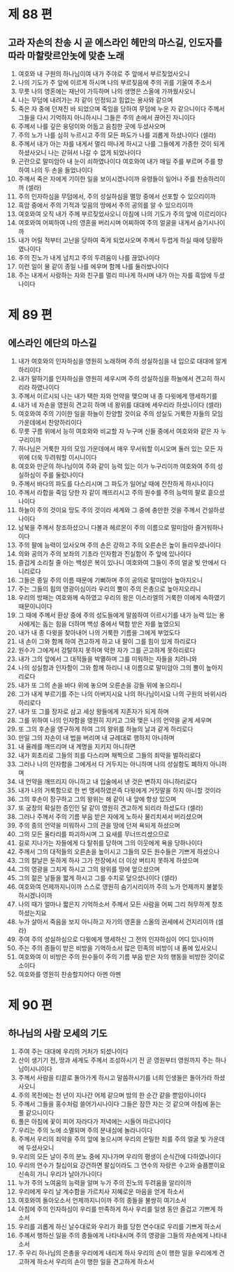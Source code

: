 # 제 88 편

## 고라 자손의 찬송 시 곧 에스라인 헤만의 마스길, 인도자를 따라 마할랏르안놋에 맞춘 노래

1. 여호와 내 구원의 하나님이여 내가 주야로 주 앞에서 부르짖었사오니
2. 나의 기도가 주 앞에 이르게 하시며 나의 부르짖음에 주의 귀를 기울여 주소서
3. 무릇 나의 영혼에는 재난이 가득하며 나의 생명은 스올에 가까웠사오니
4. 나는 무덤에 내려가는 자 같이 인정되고 힘없는 용사와 같으며
5. 죽은 자 중에 던져진 바 되었으며 죽임을 당하여 무덤에 누운 자 같으니이다 주께서 그들을 다시 기억하지 아니하시니 그들은 주의 손에서 끊어진 자니이다
6. 주께서 나를 깊은 웅덩이와 어둡고 음침한 곳에 두셨사오며
7. 주의 노가 나를 심히 누르시고 주의 모든 파도가 나를 괴롭게 하셨나이다 (셀라)
8. 주께서 내가 아는 자를 내게서 멀리 떠나게 하시고 나를 그들에게 가증한 것이 되게 하셨사오니 나는 갇혀서 나갈 수 없게 되었나이다
9. 곤란으로 말미암아 내 눈이 쇠하였나이다 여호와여 내가 매일 주를 부르며 주를 향하여 나의 두 손을 들었나이다
10. 주께서 죽은 자에게 기이한 일을 보이시겠나이까 유령들이 일어나 주를 찬송하리이까 (셀라)
11. 주의 인자하심을 무덤에서, 주의 성실하심을 멸망 중에서 선포할 수 있으리이까
12. 흑암 중에서 주의 기적과 잊음의 땅에서 주의 공의를 알 수 있으리이까
13. 여호와여 오직 내가 주께 부르짖었사오니 아침에 나의 기도가 주의 앞에 이르리이다
14. 여호와여 어찌하여 나의 영혼을 버리시며 어찌하여 주의 얼굴을 내게서 숨기시나이까
15. 내가 어릴 적부터 고난을 당하여 죽게 되었사오며 주께서 두렵게 하실 때에 당황하였나이다
16. 주의 진노가 내게 넘치고 주의 두려움이 나를 끊었나이다
17. 이런 일이 물 같이 종일 나를 에우며 함께 나를 둘러쌌나이다
18. 주는 내게서 사랑하는 자와 친구를 멀리 떠나게 하시며 내가 아는 자를 흑암에 두셨나이다



# 제 89 편

## 에스라인 에단의 마스길

1. 내가 여호와의 인자하심을 영원히 노래하며 주의 성실하심을 내 입으로 대대에 알게 하리이다
2. 내가 말하기를 인자하심을 영원히 세우시며 주의 성실하심을 하늘에서 견고히 하시리라 하였나이다
3. 주께서 이르시되 나는 내가 택한 자와 언약을 맺으며 내 종 다윗에게 맹세하기를
4. 내가 네 자손을 영원히 견고히 하며 네 왕위를 대대에 세우리라 하셨나이다 (셀라)
5. 여호와여 주의 기이한 일을 하늘이 찬양할 것이요 주의 성실도 거룩한 자들의 모임 가운데에서 찬양하리이다
6. 무릇 구름 위에서 능히 여호와와 비교할 자 누구며 신들 중에서 여호와와 같은 자 누구리이까
7. 하나님은 거룩한 자의 모임 가운데에서 매우 무서워할 이시오며 둘러 있는 모든 자 위에 더욱 두려워할 이시니이다
8. 여호와 만군의 하나님이여 주와 같이 능력 있는 이가 누구리이까 여호와여 주의 성실하심이 주를 둘렀나이다
9. 주께서 바다의 파도를 다스리시며 그 파도가 일어날 때에 잔잔하게 하시나이다
10. 주께서 라합을 죽임 당한 자 같이 깨뜨리시고 주의 원수를 주의 능력의 팔로 흩으셨나이다
11. 하늘이 주의 것이요 땅도 주의 것이라 세계와 그 중에 충만한 것을 주께서 건설하셨나이다
12. 남북을 주께서 창조하셨으니 다볼과 헤르몬이 주의 이름으로 말미암아 즐거워하나이다
13. 주의 팔에 능력이 있사오며 주의 손은 강하고 주의 오른손은 높이 들리우셨나이다
14. 의와 공의가 주의 보좌의 기초라 인자함과 진실함이 주 앞에 있나이다
15. 즐겁게 소리칠 줄 아는 백성은 복이 있나니 여호와여 그들이 주의 얼굴 빛 안에서 다니리로다
16. 그들은 종일 주의 이름 때문에 기뻐하며 주의 공의로 말미암아 높아지오니
17. 주는 그들의 힘의 영광이심이라 우리의 뿔이 주의 은총으로 높아지오리니
18. 우리의 방패는 여호와께 속하였고 우리의 왕은 이스라엘의 거룩한 이에게 속하였기 때문이니이다
19. 그 때에 주께서 환상 중에 주의 성도들에게 말씀하여 이르시기를 내가 능력 있는 용사에게는 돕는 힘을 더하며 백성 중에서 택함 받은 자를 높였으되
20. 내가 내 종 다윗을 찾아내어 나의 거룩한 기름을 그에게 부었도다
21. 내 손이 그와 함께 하여 견고하게 하고 내 팔이 그를 힘이 있게 하리로다
22. 원수가 그에게서 강탈하지 못하며 악한 자가 그를 곤고하게 못하리로다
23. 내가 그의 앞에서 그 대적들을 박멸하며 그를 미워하는 자들을 치려니와
24. 나의 성실함과 인자함이 그와 함께 하리니 내 이름으로 말미암아 그의 뿔이 높아지리로다
25. 내가 또 그의 손을 바다 위에 놓으며 오른손을 강들 위에 놓으리니
26. 그가 내게 부르기를 주는 나의 아버지시요 나의 하나님이시요 나의 구원의 바위시라 하리로다
27. 내가 또 그를 장자로 삼고 세상 왕들에게 지존자가 되게 하며
28. 그를 위하여 나의 인자함을 영원히 지키고 그와 맺은 나의 언약을 굳게 세우며
29. 또 그의 후손을 영구하게 하여 그의 왕위를 하늘의 날과 같게 하리로다
30. 만일 그의 자손이 내 법을 버리며 내 규례대로 행하지 아니하며
31. 내 율례를 깨뜨리며 내 계명을 지키지 아니하면
32. 내가 회초리로 그들의 죄를 다스리며 채찍으로 그들의 죄악을 벌하리로다
33. 그러나 나의 인자함을 그에게서 다 거두지는 아니하며 나의 성실함도 폐하지 아니하며
34. 내 언약을 깨뜨리지 아니하고 내 입술에서 낸 것은 변하지 아니하리로다
35. 내가 나의 거룩함으로 한 번 맹세하였은즉 다윗에게 거짓말을 하지 아니할 것이라
36. 그의 후손이 장구하고 그의 왕위는 해 같이 내 앞에 항상 있으며
37. 또 궁창의 확실한 증인인 달 같이 영원히 견고하게 되리라 하셨도다 (셀라)
38. 그러나 주께서 주의 기름 부음 받은 자에게 노하사 물리치셔서 버리셨으며
39. 주의 종의 언약을 미워하사 그의 관을 땅에 던져 욕되게 하셨으며
40. 그의 모든 울타리를 파괴하시며 그 요새를 무너뜨리셨으므로
41. 길로 지나가는 자들에게 다 탈취를 당하며 그의 이웃에게 욕을 당하나이다
42. 주께서 그의 대적들의 오른손을 높이시고 그들의 모든 원수들은 기쁘게 하셨으나
43. 그의 칼날은 둔하게 하사 그가 전장에서 더 이상 버티지 못하게 하셨으며
44. 그의 영광을 그치게 하시고 그의 왕위를 땅에 엎으셨으며
45. 그의 젊은 날들을 짧게 하시고 그를 수치로 덮으셨나이다 (셀라)
46. 여호와여 언제까지니이까 스스로 영원히 숨기시리이까 주의 노가 언제까지 불붙듯 하시겠나이까
47. 나의 때가 얼마나 짧은지 기억하소서 주께서 모든 사람을 어찌 그리 허무하게 창조하셨는지요
48. 누가 살아서 죽음을 보지 아니하고 자기의 영혼을 스올의 권세에서 건지리이까 (셀라)
49. 주여 주의 성실하심으로 다윗에게 맹세하신 그 전의 인자하심이 어디 있나이까
50. 주는 주의 종들이 받은 비방을 기억하소서 많은 민족의 비방이 내 품에 있사오니
51. 여호와여 이 비방은 주의 원수들이 주의 기름 부음 받은 자의 행동을 비방한 것이로소이다
52. 여호와를 영원히 찬송할지어다 아멘 아멘



# 제 90 편

## 하나님의 사람 모세의 기도

1. 주여 주는 대대에 우리의 거처가 되셨나이다
2. 산이 생기기 전, 땅과 세계도 주께서 조성하시기 전 곧 영원부터 영원까지 주는 하나님이시니이다
3. 주께서 사람을 티끌로 돌아가게 하시고 말씀하시기를 너희 인생들은 돌아가라 하셨사오니
4. 주의 목전에는 천 년이 지나간 어제 같으며 밤의 한 순간 같을 뿐임이니이다
5. 주께서 그들을 홍수처럼 쓸어가시나이다 그들은 잠깐 자는 것 같으며 아침에 돋는 풀 같으니이다
6. 풀은 아침에 꽃이 피어 자라다가 저녁에는 시들어 마르나이다
7. 우리는 주의 노에 소멸되며 주의 분내심에 놀라나이다
8. 주께서 우리의 죄악을 주의 앞에 놓으시며 우리의 은밀한 죄를 주의 얼굴 빛 가운데에 두셨사오니
9. 우리의 모든 날이 주의 분노 중에 지나가며 우리의 평생이 순식간에 다하였나이다
10. 우리의 연수가 칠십이요 강건하면 팔십이라도 그 연수의 자랑은 수고와 슬픔뿐이요 신속히 가니 우리가 날아가나이다
11. 누가 주의 노여움의 능력을 알며 누가 주의 진노의 두려움을 알리이까
12. 우리에게 우리 날 계수함을 가르치사 지혜로운 마음을 얻게 하소서
13. 여호와여 돌아오소서 언제까지니이까 주의 종들을 불쌍히 여기소서
14. 아침에 주의 인자하심이 우리를 만족하게 하사 우리를 일생 동안 즐겁고 기쁘게 하소서
15. 우리를 괴롭게 하신 날수대로와 우리가 화를 당한 연수대로 우리를 기쁘게 하소서
16. 주께서 행하신 일을 주의 종들에게 나타내시며 주의 영광을 그들의 자손에게 나타내소서
17. 주 우리 하나님의 은총을 우리에게 내리게 하사 우리의 손이 행한 일을 우리에게 견고하게 하소서 우리의 손이 행한 일을 견고하게 하소서


